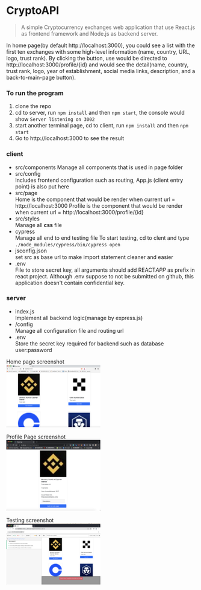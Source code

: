 # CryptoAPI

> A simple Cryptocurrency exchanges web application that use React.js as frontend framework and
> Node.js as backend server.

In home page(by default http://localhost:3000), you could see a list with the first ten exchanges with some high-level information (name, country, URL, logo, trust rank). By clicking the button, use would be directed to http://localhost:3000/profile/{id} and would see the detail(name, country, trust rank, logo, year of establishment, social media links, description, and a back-to-main-page button).

### To run the program

1. clone the repo
2. cd to server, run `npm install` and then `npm start`, the console would show `Server listening on 3002`
3. start another terminal page, cd to client, run `npm install` and then `npm start`
4. Go to http://localhost:3000 to see the result

### client

- src/components
  Manage all components that is used in page folder
- src/config  
  Includes frontend configuration such as routing, App.js (client entry point) is also put here
- src/page  
  Home is the component that would be render when current url = http://localhost:3000
  Profile is the component that would be render when current url = http://localhost:3000/profile/{id}
- src/styles  
  Manage all **css** file
- cypress  
  Manage all end to end testing file
  To start testing, cd to clent and type `./node_modules/cypress/bin/cypress open`
- jsconfig.json  
  set src as base url to make import statement cleaner and easier
- .env  
  File to store secret key, all arguments should add REACT*APP* as prefix in react project. Although .env suppose to not be submitted on github, this application doesn't contain confidential key.

### server

- index.js  
  Implement all backend logic(manage by express.js)
- /config  
  Manage all configuration file and routing url
- .env  
  Store the secret key required for backend such as database user:password

Home page screenshot  
<img src="./screenshot/home.png" alt="drawing" width="250"/>

Profile Page screenshot  
<img src="./screenshot/profile.png" alt="drawing" width="250"/>

Testing screenshot  
<img src="./screenshot/test.png" alt="drawing" width="250"/>
